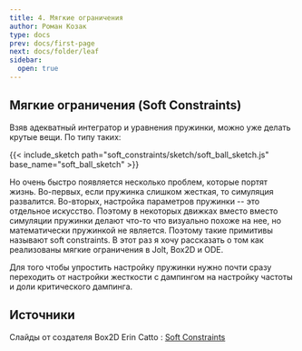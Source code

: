 ```yaml
---
title: 4. Мягкие ограничения
author: Роман Козак
type: docs
prev: docs/first-page
next: docs/folder/leaf
sidebar:
  open: true
---
```


<script src = "{{site.baseurl}}/assets/scripts/libs/p5.min.js"></script>
<script src = "{{site.baseurl}}/assets/scripts/libs/p5.scribble.js"></script>
<script src = "{{site.baseurl}}/assets/scripts/libs/math.js"></script>

<script src = "{{site.baseurl}}/assets/scripts/common/base_vis.js"> </script>
<script src = "{{site.baseurl}}/assets/scripts/common/sc_grid.js"> </script>
<script src = "{{site.baseurl}}/assets/scripts/common/main_vis.js"></script>
<script src = "{{site.baseurl}}/assets/scripts/common/color_scheme.js"></script>
<script src = "{{site.baseurl}}/assets/scripts/common/common_vis.js"></script>


<script src = "{{site.baseurl}}/assets/scripts/soft_constraints/soft_ball.js"></script>

## Мягкие ограничения (Soft Constraints)
<div>
Взяв адекватный интегратор и уравнения пружинки, можно уже делать крутые вещи. По типу таких:

{{< include_sketch path="soft_constraints/sketch/soft_ball_sketch.js" base_name="soft_ball_sketch" >}}

Но очень быстро появляется несколько проблем, которые портят жизнь. Во-первых, если пружинка слишком жесткая, то симуляция развалится. Во-вторых, настройка параметров пружинки -- это отдельное искусство.
Поэтому в некоторых движках вместо вместо симуляции пружинки
делают что-то что визуально похоже на нее, но математически пружинкой не является. Поэтому такие примитивы называют soft constraints.
В этот раз я хочу рассказать о том как реализованы мягкие ограничения в Jolt, Box2D и ODE. 

Для того чтобы упростить настройку пружинки нужно почти сразу переходить от настройки жесткости с дампингом на настройку частоты и доли критического дампинга.

</div>


## Источники
Слайды от создателя Box2D Erin Catto : [Soft Constraints](https://box2d.org/files/ErinCatto_SoftConstraints_GDC2011.pdf)
